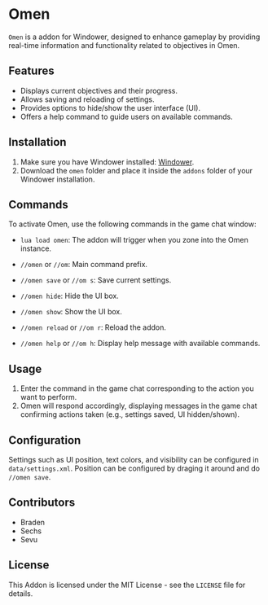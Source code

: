 # Omen

`Omen` is a addon for Windower, designed to enhance gameplay by providing real-time information and functionality related to objectives in Omen.

## Features

- Displays current objectives and their progress.
- Allows saving and reloading of settings.
- Provides options to hide/show the user interface (UI).
- Offers a help command to guide users on available commands.

## Installation

1. Make sure you have Windower installed: [Windower](https://windower.net/).
2. Download the `omen` folder and place it inside the `addons` folder of your Windower installation.

## Commands

To activate Omen, use the following commands in the game chat window:

- `lua load omen`: The addon will trigger when you zone into the Omen instance.

- `//omen` or `//om`: Main command prefix.
- `//omen save` or `//om s`: Save current settings.
- `//omen hide`: Hide the UI box.
- `//omen show`: Show the UI box.
- `//omen reload` or `//om r`: Reload the addon.
- `//omen help` or `//om h`: Display help message with available commands.

## Usage

1. Enter the command in the game chat corresponding to the action you want to perform.
2. Omen will respond accordingly, displaying messages in the game chat confirming actions taken (e.g., settings saved, UI hidden/shown).

## Configuration

Settings such as UI position, text colors, and visibility can be configured in `data/settings.xml`. Position can be configured by draging it around and do `//omen save`.

## Contributors

- Braden
- Sechs
- Sevu

## License
This Addon is licensed under the MIT License - see the `LICENSE` file for details.
